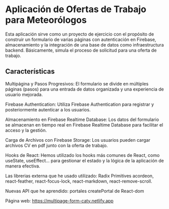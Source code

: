 # Aplicación de Ofertas de Trabajo para Meteorólogos

Esta aplicación sirve como un proyecto de ejercicio con el
propósito de construir un formulario de varias páginas con
autenticación en Firebase, almacenamiento y la integración
de una base de datos como infraestructura backend.
Básicamente, simula el proceso de solicitud para una oferta
de trabajo.

## Características

Multipágina y Pasos Progresivos: El formulario se divide en múltiples páginas (pasos) para una entrada de datos organizada y una experiencia de usuario mejorada.

Firebase Authentication: Utiliza Firebase Authentication para registrar y posteriormente autenticar a los usuarios.

Almacenamiento en Firebase Realtime Database: Los datos del formulario se almacenan en tiempo real en Firebase Realtime Database para facilitar el acceso y la gestión.

Carga de Archivos con Firebase Storage: Los usuarios pueden cargar archivos CV en pdf junto con la oferta de trabajo.

Hooks de React: Hemos utilizado los hooks más comunes de React, como useState, useEffect... para gestionar el estado y la lógica de la aplicación de manera efectiva.

Las librerias externa que he usado utilizado: Radix Primitives acordeon, react-feather, react-focus-lock, react-markdown, react-remove-scroll.

Nuevas API que he aprendido: portales createPortal de React-dom

Página web: https://multipage-form-caty.netlify.app
